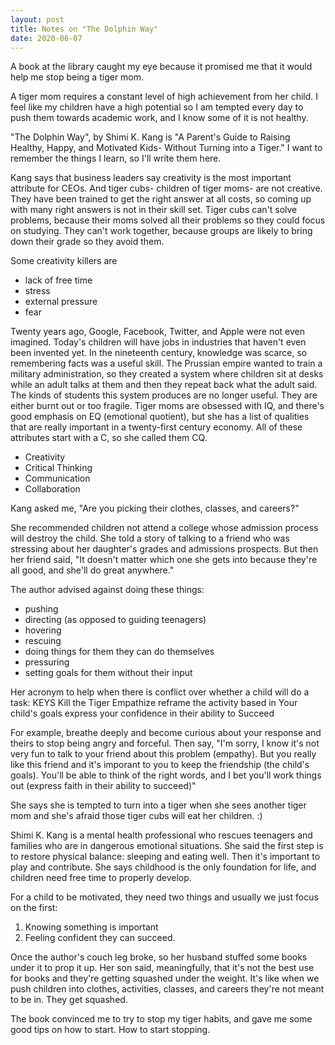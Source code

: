 ```yaml
---
layout: post
title: Notes on "The Dolphin Way" 
date: 2020-06-07
---
```


A book at the library caught my eye because it promised me that it would help me stop being a tiger mom. 

A tiger mom requires a constant level of high achievement from her child. I feel like my children have a high potential so I am tempted every day to push them towards academic work, and I know some of it is not healthy. 

"The Dolphin Way", by Shimi K. Kang is "A Parent's Guide to Raising Healthy, Happy, and Motivated Kids- Without Turning into a Tiger." I want to remember the things I learn, so I'll write them here.

Kang says that business leaders say creativity is the most important attribute for CEOs. And tiger cubs- children of tiger moms- are not creative. They have been trained to get the right answer at all costs, so coming up with many right answers is not in their skill set. Tiger cubs can't solve problems, because their moms solved all their problems so they could focus on studying. They can't work together, because groups are likely to bring down their grade so they avoid them. 

Some creativity killers are
* lack of free time
* stress
* external pressure
* fear

Twenty years ago, Google, Facebook, Twitter, and Apple were not even imagined. Today's children will have jobs in industries that haven't even been invented yet. In the nineteenth century, knowledge was scarce, so remembering facts was a useful skill.  The Prussian empire wanted to train a military administration, so they created a system where children sit at desks while an adult talks at them and then they repeat back what the adult said. The kinds of students this system produces are no longer useful. They are either burnt out or too fragile. Tiger moms are obsessed with IQ, and there's good emphasis on EQ (emotional quotient), but she has a list of qualities that are really important in a twenty-first century economy. All of these attributes start with a C, so she called them CQ. 
* Creativity
* Critical Thinking
* Communication
* Collaboration

Kang asked me, "Are you picking their clothes, classes, and careers?"

She recommended children not attend a college whose admission process will destroy the child. She told a story of talking to a friend who was stressing about her daughter's grades and admissions prospects. But then her friend said, "It doesn't matter which one she gets into because they're all good, and she'll do great anywhere."

The author advised against doing these things:
* pushing
* directing (as opposed to guiding teenagers)
* hovering
* rescuing
* doing things for them they can do themselves
* pressuring
* setting goals for them without their input

Her acronym to help when there is conflict over whether a child will do a task: KEYS
Kill the Tiger
Empathize
reframe the activity based in Your child's goals
express your confidence in their ability to Succeed

For example, breathe deeply and become curious about your response and theirs to stop being angry and forceful. Then say, "I'm sorry, I know it's not very fun to talk to your friend about this problem (empathy). But you really like this friend and it's imporant to you to keep the friendship (the child's goals).  You'll be able to think of the right words, and I bet you'll work things out (express faith in their ability to succeed)" 

She says she is tempted to turn into a tiger when she sees another tiger mom and she's afraid those tiger cubs will eat her children. :)

Shimi K. Kang is a mental health professional who rescues teenagers and families who are in dangerous emotional situations. She said the first step is to restore physical balance: sleeping and eating well. Then it's important to play and contribute. She says childhood is the only foundation for life, and children need free time to properly develop. 

For a child to be motivated, they need two things and usually we just focus on the first:
1. Knowing something is important
2. Feeling confident they can succeed. 

Once the author's couch leg broke, so her husband stuffed some books under it to prop it up. Her son said, meaningfully, that it's not the best use for books and they're getting squashed under the weight. It's like when we push children into clothes, activities, classes, and careers they're not meant to be in. They get squashed. 

The book convinced me to try to stop my tiger habits, and gave me some good tips on how to start. How to start stopping. 
